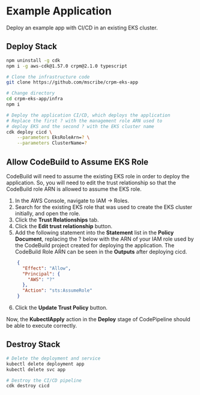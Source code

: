 # Example Application

Deploy an example app with CI/CD in an existing EKS cluster.

## Deploy Stack

```bash
npm uninstall -g cdk
npm i -g aws-cdk@1.57.0 crpm@2.1.0 typescript

# Clone the infrastructure code
git clone https://github.com/mscribe/crpm-eks-app

# Change directory
cd crpm-eks-app/infra
npm i

# Deploy the application CI/CD, which deploys the application
# Replace the first ? with the management role ARN used to
# deploy EKS and the second ? with the EKS cluster name
cdk deploy cicd \
    --parameters EksRoleArn=? \
    --parameters ClusterName=?
```

## Allow CodeBuild to Assume EKS Role

CodeBuild will need to assume the existing EKS role in order to deploy the application.  So, you will
need to edit the trust relationship so that the CodeBuild role ARN is allowed to assume the EKS role.

1.  In the AWS Console, navigate to IAM -> Roles.
2.  Search for the existing EKS role that was used to create the EKS cluster initially, and open the role.
3.  Click the **Trust Relationships** tab.
4.  Click the **Edit trust relationship** button.
5.  Add the following statement into the **Statement** list in the **Policy Document**, replacing the ?
    below with the ARN of your IAM role used by the CodeBuild project created for deploying the application.
    The CodeBuild Role ARN can be seen in the **Outputs** after deploying cicd.

```json
    {
      "Effect": "Allow",
      "Principal": {
        "AWS": "?"
      },
      "Action": "sts:AssumeRole"
    }
```
6.  Click the **Update Trust Policy** button.

Now, the **KubectlApply** action in the **Deploy** stage of CodePipeline should be able to execute correctly.

## Destroy Stack

```bash
# Delete the deployment and service
kubectl delete deployment app
kubectl delete svc app

# Destroy the CI/CD pipeline
cdk destroy cicd
```
